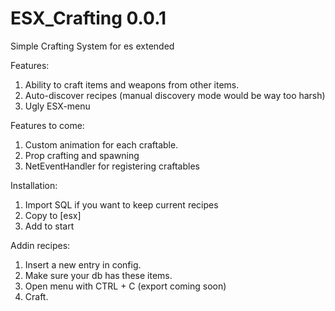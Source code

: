 # ESX_Crafting 0.0.1
Simple Crafting System for es extended

Features:
1. Ability to craft items and weapons from other items.
2. Auto-discover recipes (manual discovery mode would be way too harsh)
3. Ugly ESX-menu

Features to come:
1. Custom animation for each craftable.
2. Prop crafting and spawning
3. NetEventHandler for registering craftables

Installation:
1. Import SQL if you want to keep current recipes
2. Copy to [esx]
3. Add to start

Addin recipes:
1. Insert a new entry in config.
2. Make sure your db has these items.
3. Open menu with CTRL + C (export coming soon)
4. Craft.
